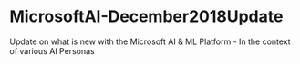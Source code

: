 # MicrosoftAI-December2018Update
Update on what is new with the Microsoft AI & ML Platform - In the context of various AI Personas
